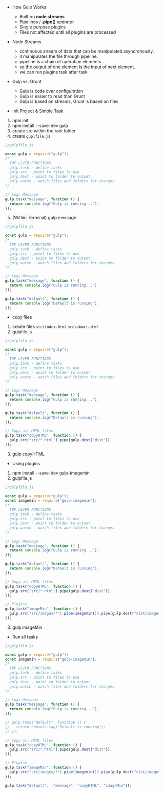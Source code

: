 - How Gulp Works

  - Built on **node streams**
  - Pipelines / **.pipe()** operator
  - Single purpose plugins
  - Files not affected until all plugins are processed

- Node Streams

  - continuous stream of data that can be manipulated asyncronously.
  - it manipulates the file through pipeline.
  - pipeline is a chain of operation elements
  - so the output of one element is the input of next element.
  - we can run plugins task after task

- Gulp vs. Grunt

  - Gulp is code over configuration
  - Gulp is easier to read than Grunt
  - Gulp is based on streams, Grunt is based on files

- Init Project & Simple Task

1. npm init
2. npm install --save-dev gulp
3. create src within the root folder
4. create `guplfile.js`

```js
//gulpfile.js

const gulp = require("gulp");
/*
  TOP LEVER FUNCTIONS
  gulp.task - define tasks
  gulp.src - point to files to use
  gulp.dest - point to folder to output
  gulp.watch - watch files and folders for changes
*/

// Logs Message
gulp.task("message", function () {
  return console.log("Gulp is running...");
});
```

5. (Within Terminal) gulp message

```js
//gulpfile.js

const gulp = require("gulp");
/*
  TOP LEVER FUNCTIONS
  gulp.task - define tasks
  gulp.src - point to files to use
  gulp.dest - point to folder to output
  gulp.watch - watch files and folders for changes
*/

// Logs Message
gulp.task("message", function () {
  return console.log("Gulp is running...");
});

gulp.task("default", function () {
  return console.log("Default is running");
});
```

- copy files

1. create files `src\index.html` `src\about.html`
2. gulpfile.js

```js
//gulpfile.js

const gulp = require("gulp");
/*
  TOP LEVER FUNCTIONS
  gulp.task - define tasks
  gulp.src - point to files to use
  gulp.dest - point to folder to output
  gulp.watch - watch files and folders for changes
*/

// Logs Message
gulp.task("message", function () {
  return console.log("Gulp is running...");
});

gulp.task("default", function () {
  return console.log("Default is running");
});

// Copy all HTML files
gulp.task("copyHTML", function () {
  gulp.src("src/*.html").pipe(gulp.dest("dist"));
});
```

3. gulp copyHTML

- Using plugins

1. npm install --save-dev gulp-imagemin
2. gulpfile.js

```js
//gulpfile.js

const gulp = require("gulp");
const imagemin = require("gulp-imagemin");
/*
  TOP LEVER FUNCTIONS
  gulp.task - define tasks
  gulp.src - point to files to use
  gulp.dest - point to folder to output
  gulp.watch - watch files and folders for changes
*/

// Logs Message
gulp.task("message", function () {
  return console.log("Gulp is running...");
});

gulp.task("default", function () {
  return console.log("Default is running");
});

// Copy all HTML files
gulp.task("copyHTML", function () {
  gulp.src("src/*.html").pipe(gulp.dest("dist"));
});

// Plugins
gulp.task("imageMin", function () {
  gulp.src("src/images/*").pipe(imagemin()).pipe(gulp.dest("dist/images"));
});
```

3. gulp imageMin

- Run all tasks

```js
//gulpfile.js

const gulp = require("gulp");
const imagemin = require("gulp-imagemin");
/*
  TOP LEVER FUNCTIONS
  gulp.task - define tasks
  gulp.src - point to files to use
  gulp.dest - point to folder to output
  gulp.watch - watch files and folders for changes
*/

// Logs Message
gulp.task("message", function () {
  return console.log("Gulp is running...");
});

// gulp.task("default", function () {
//   return console.log("Default is running");
// });

// Copy all HTML files
gulp.task("copyHTML", function () {
  gulp.src("src/*.html").pipe(gulp.dest("dist"));
});

// Plugins
gulp.task("imageMin", function () {
  gulp.src("src/images/*").pipe(imagemin()).pipe(gulp.dest("dist/images"));
});

gulp.task("default", ["message", "copyHTML", "imageMin"]);
```
